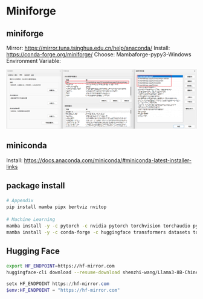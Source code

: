 # Miniforge

## miniforge

Mirror: https://mirror.tuna.tsinghua.edu.cn/help/anaconda/
Install: https://conda-forge.org/miniforge/
Choose: Mambaforge-pypy3-Windows
Environment Variable:

![image-20240927143550378](./local_python.assets/image-20240927143550378.png)

## miniconda

Install: https://docs.anaconda.com/miniconda/#miniconda-latest-installer-links

## package install

```bash
# Appendix
pip install mamba pipx bertviz nvitop

# Machine Learning
mamba install -y -c pytorch -c nvidia pytorch torchvision torchaudio pytorch-cuda=12.1
mamba install -y -c conda-forge -c huggingface transformers datasets tokenizers nltk spacy scikit-learn numpy pandas matplotlib seaborn jupyterlab tqdm
```

## Hugging Face

```bash
export HF_ENDPOINT=https://hf-mirror.com
huggingface-cli download --resume-download shenzhi-wang/Llama3-8B-Chinese-Chat --local-dir .
```

```powershell
setx HF_ENDPOINT https://hf-mirror.com
$env:HF_ENDPOINT = "https://hf-mirror.com"
```
